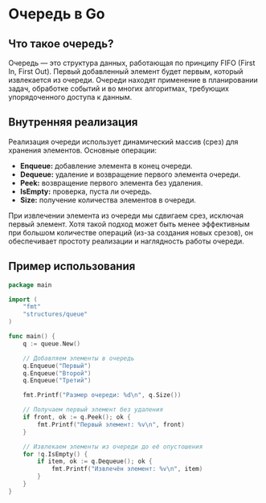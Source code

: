 # Очередь в Go

## Что такое очередь?

Очередь — это структура данных, работающая по принципу FIFO (First In, First Out). Первый добавленный элемент будет первым, который извлекается из очереди. Очереди находят применение в планировании задач, обработке событий и во многих алгоритмах, требующих упорядоченного доступа к данным.

## Внутренняя реализация

Реализация очереди использует динамический массив (срез) для хранения элементов. Основные операции:

- **Enqueue:** добавление элемента в конец очереди.
- **Dequeue:** удаление и возвращение первого элемента очереди.
- **Peek:** возвращение первого элемента без удаления.
- **IsEmpty:** проверка, пуста ли очередь.
- **Size:** получение количества элементов в очереди.

При извлечении элемента из очереди мы сдвигаем срез, исключая первый элемент. Хотя такой подход может быть менее эффективным при большом количестве операций (из-за создания новых срезов), он обеспечивает простоту реализации и наглядность работы очереди.

## Пример использования

```go
package main

import (
	"fmt"
	"structures/queue"
)

func main() {
	q := queue.New()

	// Добавляем элементы в очередь
	q.Enqueue("Первый")
	q.Enqueue("Второй")
	q.Enqueue("Третий")

	fmt.Printf("Размер очереди: %d\n", q.Size())

	// Получаем первый элемент без удаления
	if front, ok := q.Peek(); ok {
		fmt.Printf("Первый элемент: %v\n", front)
	}

	// Извлекаем элементы из очереди до её опустошения
	for !q.IsEmpty() {
		if item, ok := q.Dequeue(); ok {
			fmt.Printf("Извлечён элемент: %v\n", item)
		}
	}
}
